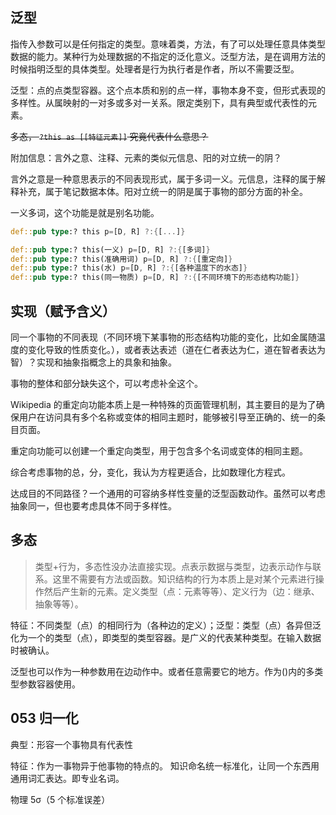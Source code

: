 ## 泛型

指传入参数可以是任何指定的类型。意味着类，方法，有了可以处理任意具体类型数据的能力。某种行为处理数据的不指定的泛化意义。泛型方法，是在调用方法的时候指明泛型的具体类型。处理者是行为执行者是作者，所以不需要泛型。

泛型：点的点类型容器。这个点本质和别的点一样，事物本身不变，但形式表现的多样性。从属映射的一对多或多对一关系。限定类别下，具有典型或代表性的元素。

~~多态， `?this as [[特征元素]]` 究竟代表什么意思？~~

附加信息：言外之意、注释、元素的类似元信息、阳的对立统一的阴？

言外之意是一种意思表示的不同表现形式，属于多词一义。元信息，注释的属于解释补充，属于笔记数据本体。阳对立统一的阴是属于事物的部分方面的补全。

一义多词，这个功能是就是别名功能。

```rs
def::pub type:? this p=[D, R] ?:{[...]}
```

```rs
def::pub type:? this(一义) p=[D, R] ?:{[多词]}
def::pub type:? this(准确用词) p=[D, R] ?:{[重定向]}
def::pub type:? this(水) p=[D, R] ?:{[各种温度下的水态]}
def::pub type:? this(同一物质) p=[D, R] ?:{[不同环境下的形态结构功能]}
```


## 实现（赋予含义）

同一个事物的不同表现（不同环境下某事物的形态结构功能的变化，比如金属随温度的变化导致的性质变化。），或者表达表述（道在仁者表达为仁，道在智者表达为智）？实现和抽象指概念上的具象和抽象。

事物的整体和部分缺失这个，可以考虑补全这个。

Wikipedia 的重定向功能本质上是一种特殊的页面管理机制，其主要目的是为了确保用户在访问具有多个名称或变体的相同主题时，能够被引导至正确的、统一的条目页面。

重定向功能可以创建一个重定向类型，用于包含多个名词或变体的相同主题。

综合考虑事物的总，分，变化，我认为方程更适合，比如数理化方程式。


达成目的不同路径？一个通用的可容纳多样性变量的泛型函数动作。虽然可以考虑抽象同一，但也要考虑具体不同于多样性。

## 多态

> 类型+行为，多态性没办法直接实现。点表示数据与类型，边表示动作与联系。这里不需要有方法或函数。知识结构的行为本质上是对某个元素进行操作然后产生新的元素。定义类型（点：元素等等）、定义行为（边：继承、抽象等等）。

特征：不同类型（点）的相同行为（各种边的定义）；泛型：类型（点）各异但泛化为一个的类型（点），即类型的类型容器。是广义的代表某种类型。在输入数据时被确认。

泛型也可以作为一种参数用在边动作中。或者任意需要它的地方。作为()内的多类型参数容器使用。

## 053 归一化
典型：形容一个事物具有代表性

特征：作为一事物异于他事物的特点的。
知识命名统一标准化，让同一个东西用通用词汇表达。即专业名词。

物理 5σ（5 个标准误差）